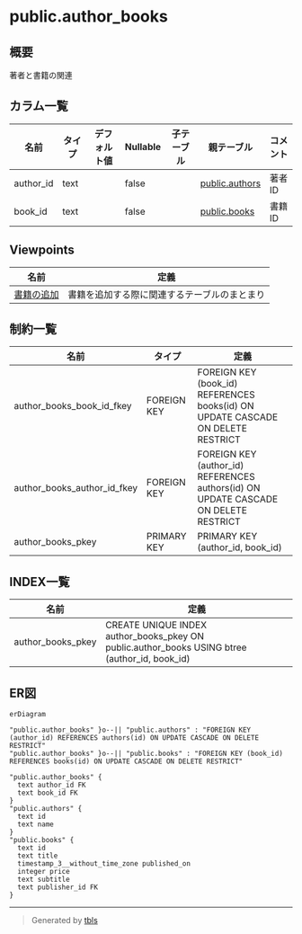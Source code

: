 # public.author_books

## 概要

著者と書籍の関連

## カラム一覧

| 名前 | タイプ | デフォルト値 | Nullable | 子テーブル | 親テーブル | コメント |
| ---- | ------ | ------------ | -------- | ---------- | ---------- | -------- |
| author_id | text |  | false |  | [public.authors](public.authors.md) | 著者ID |
| book_id | text |  | false |  | [public.books](public.books.md) | 書籍ID |

## Viewpoints

| 名前 | 定義 |
| ---- | ---------- |
| [書籍の追加](viewpoint-0.md) | 書籍を追加する際に関連するテーブルのまとまり |

## 制約一覧

| 名前 | タイプ | 定義 |
| ---- | ---- | ---------- |
| author_books_book_id_fkey | FOREIGN KEY | FOREIGN KEY (book_id) REFERENCES books(id) ON UPDATE CASCADE ON DELETE RESTRICT |
| author_books_author_id_fkey | FOREIGN KEY | FOREIGN KEY (author_id) REFERENCES authors(id) ON UPDATE CASCADE ON DELETE RESTRICT |
| author_books_pkey | PRIMARY KEY | PRIMARY KEY (author_id, book_id) |

## INDEX一覧

| 名前 | 定義 |
| ---- | ---------- |
| author_books_pkey | CREATE UNIQUE INDEX author_books_pkey ON public.author_books USING btree (author_id, book_id) |

## ER図

```mermaid
erDiagram

"public.author_books" }o--|| "public.authors" : "FOREIGN KEY (author_id) REFERENCES authors(id) ON UPDATE CASCADE ON DELETE RESTRICT"
"public.author_books" }o--|| "public.books" : "FOREIGN KEY (book_id) REFERENCES books(id) ON UPDATE CASCADE ON DELETE RESTRICT"

"public.author_books" {
  text author_id FK
  text book_id FK
}
"public.authors" {
  text id
  text name
}
"public.books" {
  text id
  text title
  timestamp_3__without_time_zone published_on
  integer price
  text subtitle
  text publisher_id FK
}
```

---

> Generated by [tbls](https://github.com/k1LoW/tbls)
